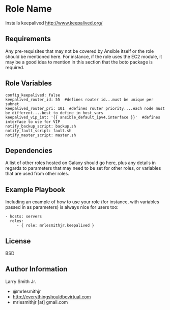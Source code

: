 Role Name
=========

Installs keepalived http://www.keepalived.org/

Requirements
------------

Any pre-requisites that may not be covered by Ansible itself or the role should be mentioned here. For instance, if the role uses the EC2 module, it may be a good idea to mention in this section that the boto package is required.

Role Variables
--------------

````
config_keepalived: false
keepalived_router_id: 55  #defines router id...must be unique per subnet
keepalived_router_pri: 101  #defines router priority....each node must be different....best to define in host_vars
keepalived_vip_int: '{{ ansible_default_ipv4.interface }}'  #defines interface to use for VIP
notify_backup_script: backup.sh
notify_fault_script: fault.sh
notify_master_script: master.sh
````

Dependencies
------------

A list of other roles hosted on Galaxy should go here, plus any details in regards to parameters that may need to be set for other roles, or variables that are used from other roles.

Example Playbook
----------------

Including an example of how to use your role (for instance, with variables passed in as parameters) is always nice for users too:

    - hosts: servers
      roles:
         - { role: mrlesmithjr.keepalived }

License
-------

BSD

Author Information
------------------

Larry Smith Jr.
- @mrlesmithjr
- http://everythingshouldbevirtual.com
- mrlesmithjr [at] gmail.com
